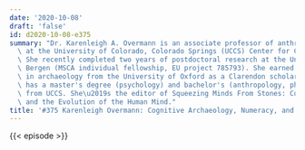 ```yaml
---
date: '2020-10-08'
draft: 'false'
id: d2020-10-08-e375
summary: "Dr. Karenleigh A. Overmann is an associate professor of anthropology (adjunct)\
  \ at the University of Colorado, Colorado Springs (UCCS) Center for Cognitive Archaeology.\
  \ She recently completed two years of postdoctoral research at the University of\
  \ Bergen (MSCA individual fellowship, EU project 785793). She earned her doctorate\
  \ in archaeology from the University of Oxford as a Clarendon scholar. She also\
  \ has a master's degree (psychology) and bachelor's (anthropology, philosophy, English)\
  \ from UCCS. She\u2019s the editor of Squeezing Minds From Stones: Cognitive Archaeology\
  \ and the Evolution of the Human Mind."
title: '#375 Karenleigh Overmann: Cognitive Archaeology, Numeracy, and Language'
---
```

{{< episode >}}
